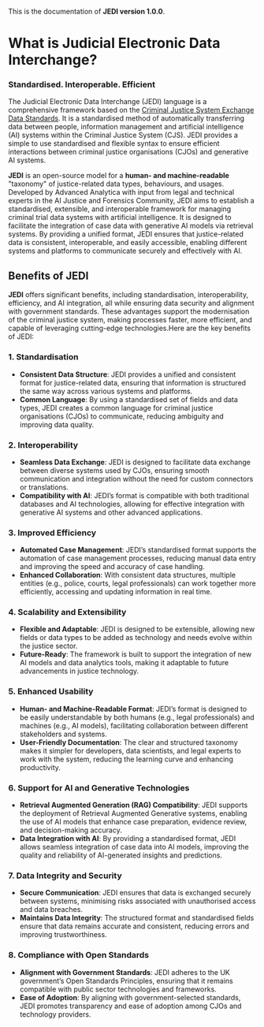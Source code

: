 This is the documentation of **JEDI version 1.0.0**.

# What is Judicial Electronic Data Interchange?
### Standardised. Interoperable. Efficient


The Judicial Electronic Data Interchange (JEDI) language  is a comprehensive framework based on the [Criminal Justice System Exchange Data Standards](https://www.gov.uk/guidance/criminal-justice-system-data-standards-forum-guidance). It is a standardised method of automatically transferring data between people, information management and artificial intelligence (AI) systems within the Criminal Justice System (CJS). JEDI provides a simple to use standardised and flexible syntax to ensure efficient interactions between criminal justice organisations (CJOs) and generative AI systems.

**JEDI** is an open-source model for a **human- and machine-readable** "taxonomy" of justice-related data types, behaviours, and usages. Developed by Advanced Analytica with input from legal and technical experts in the AI Justice and Forensics Community, JEDI aims to establish a standardised, extensible, and interoperable framework for managing criminal trial data systems with artificial intelligence. It is designed to facilitate the integration of case data with generative AI models via retrieval systems. By providing a unified format, JEDI ensures that justice-related data is consistent, interoperable, and easily accessible, enabling different systems and platforms to communicate securely and effectively with AI.

## Benefits of JEDI
 **JEDI** offers significant benefits, including standardisation, interoperability, efficiency, and AI integration, all while ensuring data security and alignment with government standards. These advantages support the modernisation of the criminal justice system, making processes faster, more efficient, and capable of leveraging cutting-edge technologies.Here are the key benefits of JEDI:

### 1. **Standardisation**
   - **Consistent Data Structure**: JEDI provides a unified and consistent format for justice-related data, ensuring that information is structured the same way across various systems and platforms.
   - **Common Language**: By using a standardised set of fields and data types, JEDI creates a common language for criminal justice organisations (CJOs) to communicate, reducing ambiguity and improving data quality.

### 2. **Interoperability**
   - **Seamless Data Exchange**: JEDI is designed to facilitate data exchange between diverse systems used by CJOs, ensuring smooth communication and integration without the need for custom connectors or translations.
   - **Compatibility with AI**: JEDI’s format is compatible with both traditional databases and AI technologies, allowing for effective integration with generative AI systems and other advanced applications.

### 3. **Improved Efficiency**
   - **Automated Case Management**: JEDI’s standardised format supports the automation of case management processes, reducing manual data entry and improving the speed and accuracy of case handling.
   - **Enhanced Collaboration**: With consistent data structures, multiple entities (e.g., police, courts, legal professionals) can work together more efficiently, accessing and updating information in real time.

### 4. **Scalability and Extensibility**
   - **Flexible and Adaptable**: JEDI is designed to be extensible, allowing new fields or data types to be added as technology and needs evolve within the justice sector.
   - **Future-Ready**: The framework is built to support the integration of new AI models and data analytics tools, making it adaptable to future advancements in justice technology.

### 5. **Enhanced Usability**
   - **Human- and Machine-Readable Format**: JEDI’s format is designed to be easily understandable by both humans (e.g., legal professionals) and machines (e.g., AI models), facilitating collaboration between different stakeholders and systems.
   - **User-Friendly Documentation**: The clear and structured taxonomy makes it simpler for developers, data scientists, and legal experts to work with the system, reducing the learning curve and enhancing productivity.

### 6. **Support for AI and Generative Technologies**
   - **Retrieval Augmented Generation (RAG) Compatibility**: JEDI supports the deployment of Retrieval Augmented Generative systems, enabling the use of AI models that enhance case preparation, evidence review, and decision-making accuracy.
   - **Data Integration with AI**: By providing a standardised format, JEDI allows seamless integration of case data into AI models, improving the quality and reliability of AI-generated insights and predictions.

### 7. **Data Integrity and Security**
   - **Secure Communication**: JEDI ensures that data is exchanged securely between systems, minimising risks associated with unauthorised access and data breaches.
   - **Maintains Data Integrity**: The structured format and standardised fields ensure that data remains accurate and consistent, reducing errors and improving trustworthiness.

### 8. **Compliance with Open Standards**
   - **Alignment with Government Standards**: JEDI adheres to the UK government’s Open Standards Principles, ensuring that it remains compatible with public sector technologies and frameworks.
   - **Ease of Adoption**: By aligning with government-selected standards, JEDI promotes transparency and ease of adoption among CJOs and technology providers.





